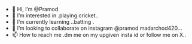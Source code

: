 - 👋 Hi, I’m @Pramod 
- 👀 I’m interested in .playing cricket..
- 🌱 I’m currently learning ..batting .
- 💞️ I’m looking to collaborate on instagram @pramod madarchod420...
- 📫 How to reach me .dm me on my upgiven insta id or follow me on X..

<!---
MANJUNATH23537/MANJUNATH23537 is a ✨ special ✨ repository because its `README.md` (this file) appears on your GitHub profile.
You can click the Preview link to take a look at your changes.
--->
